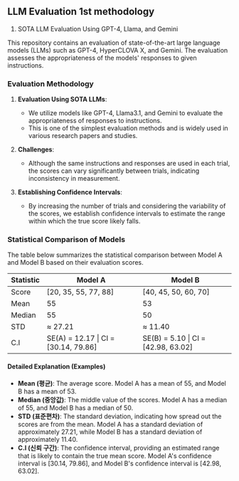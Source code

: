 
## LLM Evaluation 1st methodology

1. SOTA LLM Evaluation Using GPT-4, Llama, and Gemini

This repository contains an evaluation of state-of-the-art large language models (LLMs) such as GPT-4, HyperCLOVA X, and Gemini. The evaluation assesses the appropriateness of the models' responses to given instructions.</br>

### Evaluation Methodology

1) **Evaluation Using SOTA LLMs**:
   - We utilize models like GPT-4, Llama3.1, and Gemini to evaluate the appropriateness of responses to instructions.
   - This is one of the simplest evaluation methods and is widely used in various research papers and studies.

2) **Challenges**:
   - Although the same instructions and responses are used in each trial, the scores can vary significantly between trials, indicating inconsistency in measurement.

3) **Establishing Confidence Intervals**:
   - By increasing the number of trials and considering the variability of the scores, we establish confidence intervals to estimate the range within which the true score likely falls.

### Statistical Comparison of Models

The table below summarizes the statistical comparison between Model A and Model B based on their evaluation scores.

| Statistic | Model A                    | Model B                    |
|-----------|----------------------------|----------------------------|
| Score     | [20, 35, 55, 77, 88]       | [40, 45, 50, 60, 70]       |
| Mean      | 55                         | 53                         |
| Median    | 55                         | 50                         |
| STD       | ≈ 27.21                    | ≈ 11.40                    |
| C.I       | SE(A) = 12.17 \| CI = [30.14, 79.86] | SE(B) = 5.10 \| CI = [42.98, 63.02] |

#### Detailed Explanation (Examples)

- **Mean (평균)**: The average score. Model A has a mean of 55, and Model B has a mean of 53.
- **Median (중앙값)**: The middle value of the scores. Model A has a median of 55, and Model B has a median of 50.
- **STD (표준편차)**: The standard deviation, indicating how spread out the scores are from the mean. Model A has a standard deviation of approximately 27.21, while Model B has a standard deviation of approximately 11.40.
- **C.I (신뢰 구간)**: The confidence interval, providing an estimated range that is likely to contain the true mean score. Model A's confidence interval is [30.14, 79.86], and Model B's confidence interval is [42.98, 63.02].

